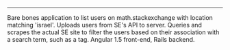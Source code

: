 * * * *
Bare bones application to list users on math.stackexchange with location matching 'israel'. Uploads users from SE's API to server. Queries and scrapes the actual SE site to filter the users based on their association with a search term, such as a tag. Angular 1.5 front-end, Rails backend.
